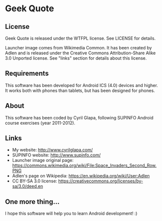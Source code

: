 Geek Quote
==========

License
-------

Geek Quote is released under the WTFPL license. See LICENSE for details.

Launcher image comes from Wikimedia Common.
It has been created by Adlen and is released under the Creative Commons Attribution-Share Alike 3.0 Unported license.
See "links" section for details about this license. 

Requirements
------------

This software has been developed for Android ICS (4.0) devices and higher.
It works both with phones than tablets, but has been designed for phones.

About
-----

This software has been coded by Cyril Glapa, following SUPINFO Android course exercises (year 2011-2012).

Links
-----

* My website: http://www.cyrilglapa.com/
* SUPINFO website: http://www.supinfo.com/
* Launcher image original page: https://commons.wikimedia.org/wiki/File:Space_Invaders_Second_Row.PNG
* Adlen's page on Wikipedia: https://en.wikipedia.org/wiki/User:Adlen
* CC BY-SA 3.0 license: https://creativecommons.org/licenses/by-sa/3.0/deed.en


One more thing...
-----------------

I hope this software will help you to learn Android development! :) 
